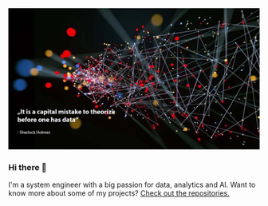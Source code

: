 <img src="https://github.com/0LIFR1/0LIFR1/blob/main/github_profile_header_quote.jpg">

### Hi there 👋

I'm a system engineer with a big passion for data, analytics and AI. Want to know more about some of my projects? [Check out the repositories.](https://github.com/0LIFR1?tab=repositories)

<!--
**0LIFR1/0LIFR1** is a ✨ _special_ ✨ repository because its `README.md` (this file) appears on your GitHub profile.

Here are some ideas to get you started:

- 🔭 I’m currently working on ...
- 🌱 I’m currently learning ...
- 👯 I’m looking to collaborate on ...
- 🤔 I’m looking for help with ...
- 💬 Ask me about ...
- 📫 How to reach me: ...
- 😄 Pronouns: ...
- ⚡ Fun fact: ...
-->
